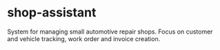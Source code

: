# shop-assistant
System for managing small automotive repair shops. Focus on customer and vehicle tracking, work order and invoice creation.
